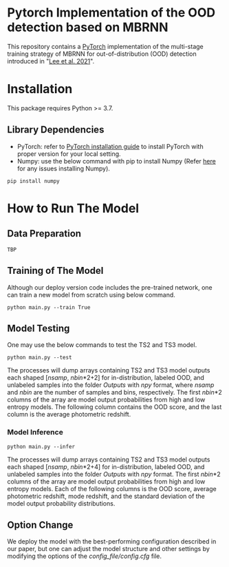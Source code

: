 # Pytorch Implementation of the OOD detection based on MBRNN
This repository contains a [PyTorch](https://pytorch.org/) implementation of the multi-stage training strategy of MBRNN for out-of-distribution (OOD) detection introduced in "[Lee et al. 2021]()".

# Installation
This package requires Python >= 3.7.

## Library Dependencies 
- PyTorch: refer to [PyTorch installation guide](https://pytorch.org/get-started/locally/) to install PyTorch with proper version for your local setting.
- Numpy: use the below command with pip to install Numpy (Refer [here](https://github.com/numpy/numpy) for any issues installing Numpy).
```
pip install numpy
```

# How to Run The Model

## Data Preparation
```
TBP
```

## Training of The Model
Although our deploy version code includes the pre-trained network, one can train a new model from scratch using below command.
```
python main.py --train True
```

## Model Testing
One may use the below commands to test the TS2 and TS3 model.

```
python main.py --test
```

The processes will dump arrays containing TS2 and TS3 model outputs each shaped [*nsamp*, *nbin*\*2+2] for in-distribution, labeled OOD, and unlabeled samples into the folder *Outputs* with *npy* format, where *nsamp* and *nbin* are the number of samples and bins, respectively. The first *nbin*\*2 columns of the array are model output probabilities from high and low entropy models. The following column contains the OOD score, and the last column is the average photometric redshift.

### Model Inference

```
python main.py --infer
```

The processes will dump arrays containing TS2 and TS3 model outputs each shaped [*nsamp*, *nbin*\*2+4] for in-distribution, labeled OOD, and unlabeled samples into the folder *Outputs* with *npy* format. The first *nbin*\*2 columns of the array are model output probabilities from high and low entropy models. Each of the following columns is the OOD score, average photometric redshift, mode redshift, and the standard deviation of the model output probability distributions.

## Option Change
We deploy the model with the best-performing configuration described in our paper, but one can adjust the model structure and other settings by modifying the options of the *config_file/config.cfg* file.
